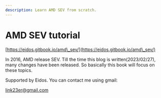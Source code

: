 ```yaml
---
description: Learn AMD SEV from scratch.
---
```


# AMD SEV tutorial

[https://eidos.gitbook.io/amd\_sev/](https://eidos.gitbook.io/amd\_sev/)

In 2016, AMD release SEV. Till the time this blog is written(2023/02/27), many changes have been released. So basically this book will focus on these topics.

Supported by Eidos. You can contact me using gmail:

link23er@gmail.com
